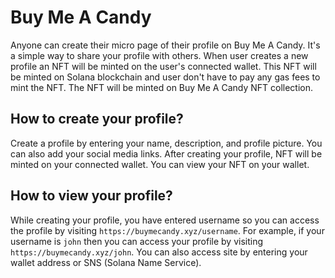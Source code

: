 # Buy Me A Candy

Anyone can create their micro page of their profile on Buy Me A Candy. It's a simple way to share your profile with others. When user creates a new profile an NFT will be minted on the user's connected wallet. This NFT will be minted on Solana blockchain and user don't have to pay any gas fees to mint the NFT. The NFT will be minted on Buy Me A Candy NFT collection.

## How to create your profile?

Create a profile by entering your name, description, and profile picture. You can also add your social media links. After creating your profile, NFT will be minted on your connected wallet. You can view your NFT on your wallet. 

## How to view your profile?

While creating your profile, you have entered username so you can access the profile by visiting `https://buymecandy.xyz/username`. For example, if your username is `john` then you can access your profile by visiting `https://buymecandy.xyz/john`. You can also access site by entering your wallet address or SNS (Solana Name Service). 